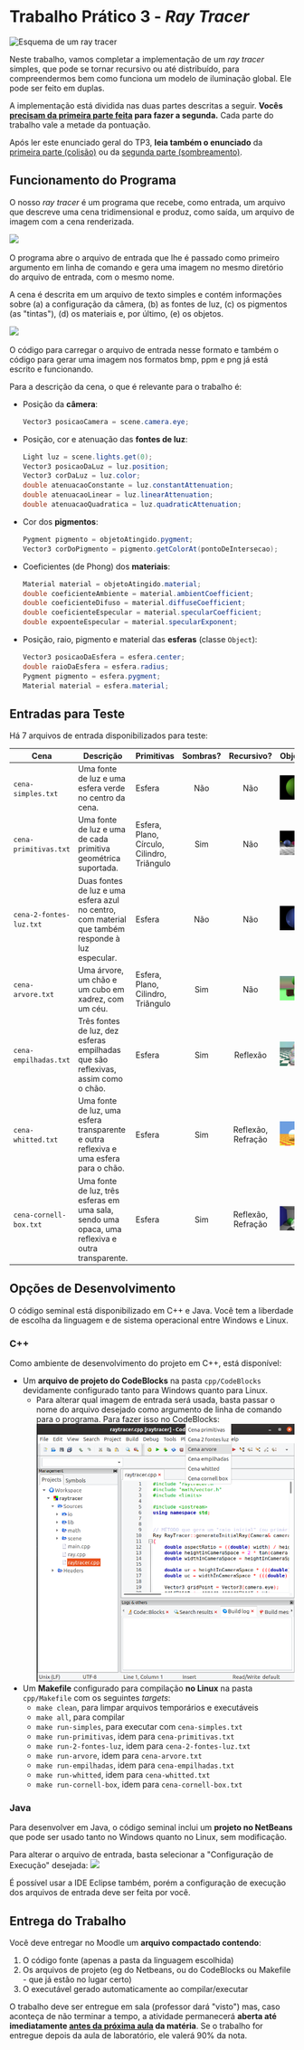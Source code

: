 # Trabalho Prático 3 - _Ray Tracer_

![Esquema de um ray tracer](../../images/ray-tracing.png)

Neste trabalho, vamos completar a implementação de um _ray tracer_ simples, que pode se tornar recursivo ou até distribuído, para
compreendermos bem como funciona um modelo de iluminação global. Ele pode
ser feito em duplas.

A implementação está dividida nas duas partes descritas a seguir.
**Vocês <u>precisam da primeira parte feita</u> para fazer a segunda.** Cada parte do trabalho vale a metade da pontuação.

Após ler este enunciado geral do TP3, **leia também o enunciado** da [primeira parte (colisão)][enunciado-colisao] ou da
[segunda parte (sombreamento)][enunciado-sombreamento].

[enunciado-colisao]: collision/README.md
[enunciado-sombreamento]: shading/README.md

## Funcionamento do Programa

O nosso _ray tracer_ é um programa que recebe, como entrada, um arquivo que descreve uma cena tridimensional e produz, como saída, um arquivo de imagem com a cena renderizada.

![](../../images/raytracer-input-output.svg)

O programa abre o arquivo de entrada que lhe é passado como primeiro argumento em linha de comando e gera uma imagem no mesmo diretório do arquivo de entrada, com o mesmo nome.

A cena é descrita em um arquivo de texto simples e contém informações sobre (a) a configuração da câmera, (b) as fontes de luz, (c) os pigmentos (as "tintas"), (d) os materiais e, por último, (e) os objetos.

![](../../images/raytracer-input-file.png)

O código para carregar o arquivo de entrada nesse formato e também o código para gerar uma imagem nos formatos bmp, ppm e png já está escrito e funcionando.

Para a descrição da cena, o que é relevante para o trabalho é:

- Posição da **câmera**:

  ```java
  Vector3 posicaoCamera = scene.camera.eye;
  ```
- Posição, cor e atenuação das **fontes de luz**:

  ```java
  Light luz = scene.lights.get(0);
  Vector3 posicaoDaLuz = luz.position;
  Vector3 corDaLuz = luz.color;
  double atenuacaoConstante = luz.constantAttenuation;
  double atenuacaoLinear = luz.linearAttenuation;
  double atenuacaoQuadratica = luz.quadraticAttenuation;
  ```
- Cor dos **pigmentos**:

  ```java
  Pygment pigmento = objetoAtingido.pygment;
  Vector3 corDoPigmento = pigmento.getColorAt(pontoDeIntersecao);
  ```
- Coeficientes (de Phong) dos **materiais**:

  ```java
  Material material = objetoAtingido.material;
  double coeficienteAmbiente = material.ambientCoefficient;
  double coeficienteDifuso = material.diffuseCoefficient;
  double coeficienteEspecular = material.specularCoefficient;
  double expoenteEspecular = material.specularExponent;
  ```
- Posição, raio, pigmento e material das **esferas** (classe `Object`):

  ```java
  Vector3 posicaoDaEsfera = esfera.center;
  double raioDaEsfera = esfera.radius;
  Pygment pigmento = esfera.pygment;
  Material material = esfera.material;
  ```

## Entradas para Teste

Há 7 arquivos de entrada disponibilizados para teste:

| Cena                    | Descrição                                                                                         | Primitivas                                  | Sombras? |     Recursivo?     | Objetivo                                   |
|-------------------------|---------------------------------------------------------------------------------------------------|---------------------------------------------|:--------:|:------------------:|--------------------------------------------|
| `cena-simples.txt`      | Uma fonte de luz e uma esfera verde no centro da cena.                                            | Esfera                                      |    Não   |         Não        | ![](images/cena-simples.png)      |
| `cena-primitivas.txt`   | Uma fonte de luz e uma de cada primitiva geométrica suportada.                                    | Esfera, Plano, Círculo, Cilindro, Triângulo |    Sim   |         Não        | ![](images/cena-primitivas.png)   |
| `cena-2-fontes-luz.txt` | Duas fontes de luz e uma esfera azul no centro, com material que também responde à luz especular. | Esfera                                      |    Não   |         Não        | ![](images/cena-2-fontes-luz.png) |
| `cena-arvore.txt`       | Uma árvore, um chão e um cubo em xadrez, com um céu.                                              | Esfera, Plano, Cilindro, Triângulo          | Sim      | Não                | ![](images/cena-arvore.png)       |
| `cena-empilhadas.txt`   | Três fontes de luz, dez esferas empilhadas que são reflexivas, assim como o chão.                 | Esfera                                      |    Sim   |      Reflexão      | ![](images/cena-empilhadas.png)   |
| `cena-whitted.txt`      | Uma fonte de luz, uma esfera transparente e outra reflexiva e uma esfera para o chão.             | Esfera                                      |    Sim   | Reflexão, Refração | ![](images/cena-whitted.png)      |
| `cena-cornell-box.txt`  | Uma fonte de luz, três esferas em uma sala, sendo uma opaca, uma reflexiva e outra transparente.  | Esfera                                      |    Sim   | Reflexão, Refração | ![](images/cena-cornell-box.png)  |


## Opções de Desenvolvimento

O código seminal está disponibilizado em C++ e Java. Você tem a liberdade de escolha da linguagem e de sistema operacional entre Windows e Linux.

### C++

Como ambiente de desenvolvimento do projeto em C++, está disponível:

  - Um **arquivo de projeto do CodeBlocks** na pasta `cpp/CodeBlocks` devidamente configurado tanto para Windows quanto para Linux.
    - Para alterar qual imagem de entrada será usada, basta passar o nome do arquivo desejado como argumento de linha de comando para o programa. Para fazer isso no CodeBlocks:
      ![](images/codeblocks-input-change.png)
  - Um **Makefile** configurado para compilação **no Linux** na pasta `cpp/Makefile` com os seguintes _targets_:
    - `make clean`, para limpar arquivos temporários e executáveis
    - `make all`, para compilar
    - `make run-simples`, para executar com `cena-simples.txt`
    - `make run-primitivas`, idem para `cena-primitivas.txt`
    - `make run-2-fontes-luz`, idem para `cena-2-fontes-luz.txt`
    - `make run-arvore`, idem para `cena-arvore.txt`
    - `make run-empilhadas`, idem para `cena-empilhadas.txt`
    - `make run-whitted`, idem para `cena-whitted.txt`
    - `make run-cornell-box`, idem para `cena-cornell-box.txt`


### Java

Para desenvolver em Java, o código seminal inclui um **projeto no NetBeans** que pode ser usado tanto no Windows quanto no Linux, sem modificação.

Para alterar o arquivo de entrada, basta selecionar a "Configuração de Execução" desejada:
![](images/netbeans-input-change.png)

É possível usar a IDE Eclipse também, porém a configuração de execução dos arquivos de entrada deve ser feita por você.

## Entrega do Trabalho

Você deve entregar no Moodle um **arquivo compactado contendo**:
1. O código fonte (apenas a pasta da linguagem escolhida)
1. Os arquivos de projeto (eg do Netbeans, ou do CodeBlocks ou Makefile - que já estão no lugar certo)
1. O executável gerado automaticamente ao compilar/executar

O trabalho deve ser entregue em sala (professor dará "visto") mas, caso aconteça de não terminar a tempo, a atividade permanecerá **aberta até imediatamente <u>antes da próxima aula</u> da matéria**.
Se o trabalho for entregue depois da aula de laboratório, ele valerá 90% da nota.


